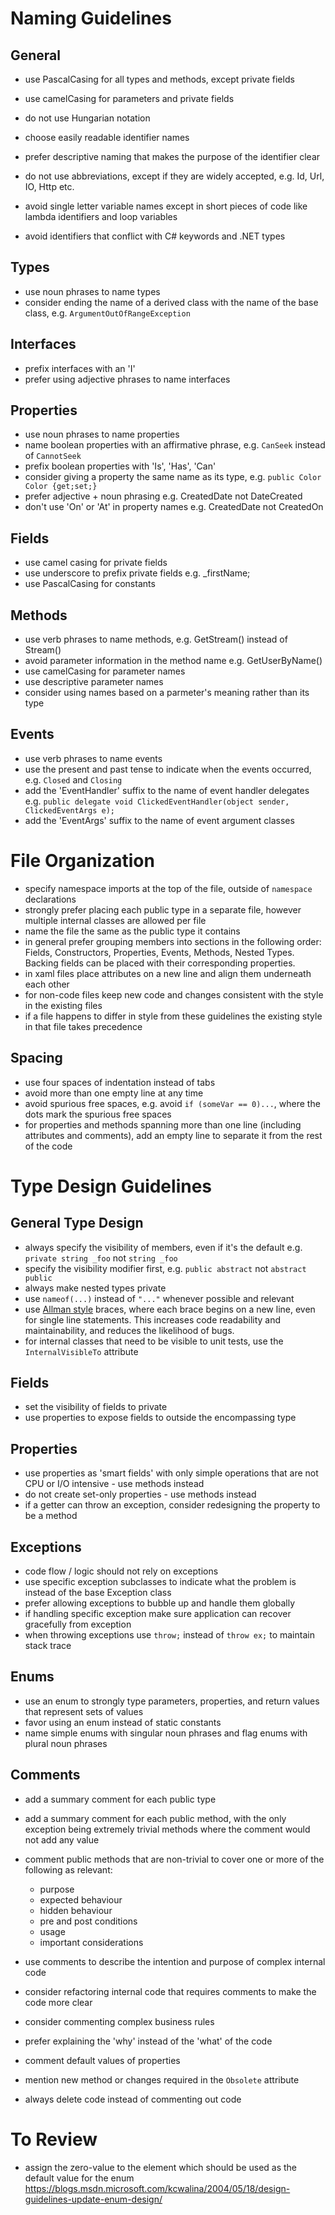 # Naming Guidelines #

## General ##

* use PascalCasing for all types and methods, except private fields
* use camelCasing for parameters and private fields

* do not use Hungarian notation
* choose easily readable identifier names
* prefer descriptive naming that makes the purpose of the identifier clear
* do not use abbreviations, except if they are widely accepted, e.g. Id, Url, IO, Http etc.
* avoid single letter variable names except in short pieces of code like lambda identifiers and loop variables
* avoid identifiers that conflict with C# keywords and .NET types

## Types ##

* use noun phrases to name types
* consider ending the name of a derived class with the name of the base class, e.g. `ArgumentOutOfRangeException`

## Interfaces ##

* prefix interfaces with an 'I'
* prefer using adjective phrases to name interfaces

## Properties ##

* use noun phrases to name properties
* name boolean properties with an affirmative phrase, e.g. `CanSeek` instead of `CannotSeek`
* prefix boolean properties with 'Is', 'Has', 'Can'
* consider giving a property the same name as its type, e.g. `public Color Color {get;set;}`
* prefer adjective + noun phrasing e.g. CreatedDate not DateCreated
* don't use 'On' or 'At' in property names e.g. CreatedDate not CreatedOn

## Fields ##

* use camel casing for private fields
* use underscore to prefix private fields e.g. _firstName;
* use PascalCasing for constants

## Methods ##

* use verb phrases to name methods, e.g. GetStream() instead of Stream()
* avoid parameter information in the method name e.g. GetUserByName()
* use camelCasing for parameter names
* use descriptive parameter names
* consider using names based on a parmeter's meaning rather than its type

## Events ##

* use verb phrases to name events
* use the present and past tense to indicate when the events occurred, e.g. `Closed` and `Closing`
* add the 'EventHandler' suffix to the name of event handler delegates e.g. 
`public delegate void ClickedEventHandler(object sender, ClickedEventArgs e);`
* add the 'EventArgs' suffix to the name of event argument classes

# File Organization #

* specify namespace imports at the top of the file, outside of `namespace` declarations
* strongly prefer placing each public type in a separate file, however multiple internal classes are allowed per file
* name the file the same as the public type it contains
* in general prefer grouping members into sections in the following order: Fields, Constructors, Properties, Events, Methods, Nested Types. Backing fields can be placed with their corresponding properties.
* in xaml files place attributes on a new line and align them underneath each other
* for non-code files keep new code and changes consistent with the style in the existing files
* if a file happens to differ in style from these guidelines the existing style in that file takes precedence

## Spacing ##

* use four spaces of indentation instead of tabs
* avoid more than one empty line at any time
* avoid spurious free spaces, e.g. avoid `if (someVar == 0)...`, where the dots mark the spurious free spaces
* for properties and methods spanning more than one line (including attributes and comments), add an empty line to separate it from the rest of the code

# Type Design Guidelines #

## General Type Design ##

* always specify the visibility of members, even if it's the default e.g. `private string _foo` not `string _foo` 
* specify the visibility modifier first, e.g. `public abstract` not `abstract public`
* always make nested types private
* use ```nameof(...)``` instead of ```"..."``` whenever possible and relevant
* use [Allman style](http://en.wikipedia.org/wiki/Indent_style#Allman_style) braces, where each brace begins on a new line, even for single line statements. This increases code readability and maintainability, and reduces the likelihood of bugs.
* for internal classes that need to be visible to unit tests, use the `InternalVisibleTo` attribute 

## Fields ##

* set the visibility of fields to private
* use properties to expose fields to outside the encompassing type

## Properties ##

* use properties as 'smart fields' with only simple operations that are not CPU or I/O intensive - use methods instead
* do not create set-only properties - use methods instead
* if a getter can throw an exception, consider redesigning the property to be a method

## Exceptions ##

* code flow / logic should not rely on exceptions
* use specific exception subclasses to indicate what the problem is instead of the base Exception class
* prefer allowing exceptions to bubble up and handle them globally
* if handling specific exception make sure application can recover gracefully from exception
* when throwing exceptions use `throw;` instead of `throw ex;` to maintain stack trace

## Enums ##

* use an enum to strongly type parameters, properties, and return values that represent sets of values
* favor using an enum instead of static constants
* name simple enums with singular noun phrases and flag enums with plural noun phrases

## Comments ##

* add a summary comment for each public type
* add a summary comment for each public method, with the only exception being extremely trivial methods where the comment would not add any value

* comment public methods that are non-trivial to cover one or more of the following as relevant:
	* purpose
	* expected behaviour
	* hidden behaviour
	* pre and post conditions
	* usage
	* important considerations
	
* use comments to describe the intention and purpose of complex internal code
* consider refactoring internal code that requires comments to make the code more clear
* consider commenting complex business rules
* prefer explaining the 'why' instead of the 'what' of the code
* comment default values of properties
* mention new method or changes required in the `Obsolete` attribute
* always delete code instead of commenting out code

# To Review #

* assign the zero-value to the element which should be used as the default value for the enum
https://blogs.msdn.microsoft.com/kcwalina/2004/05/18/design-guidelines-update-enum-design/
